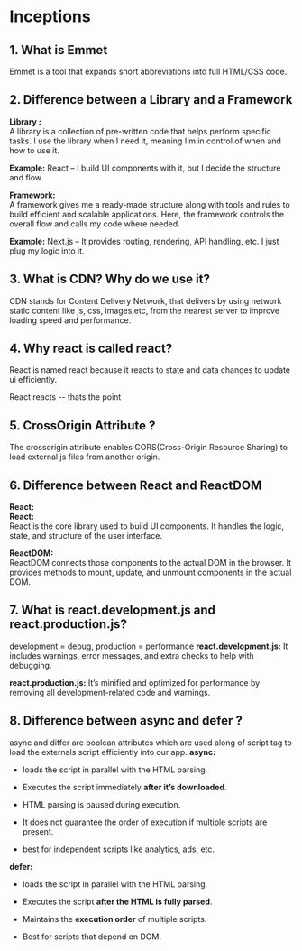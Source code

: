 # Inceptions

## 1. What is Emmet
Emmet is a tool that expands short abbreviations into full HTML/CSS code.

## 2. Difference between a Library and a Framework

**Library :**  
A library is a collection of pre-written code that helps perform specific tasks. I use the library when I need it, meaning I’m in control of when and how to use it.

**Example:** React – I build UI components with it, but I decide the structure and flow.

**Framework:**  
A framework gives me a ready-made structure along with tools and rules to build efficient and scalable applications. Here, the framework controls the overall flow and calls my code where needed. 

**Example:** Next.js – It provides routing, rendering, API handling, etc. I just plug my logic into it.



## 3. What is CDN? Why do we use it?
CDN stands for Content Delivery Network, that delivers by using network static content like js, css, images,etc, from the nearest server to improve loading speed and performance.

## 4. Why react is called react?
React is named react because it reacts to state and data changes to update ui efficiently.

React reacts -- thats the point

## 5. CrossOrigin Attribute ?
The crossorigin attribute enables CORS(Cross-Origin Resource Sharing) to load external js files from another origin.

## 6. Difference between React and ReactDOM
**React:**  
**React:**  
React is the core library used to build UI components. It handles the logic, state, and structure of the user interface.

**ReactDOM:**  
ReactDOM connects those components to the actual DOM in the browser. It provides methods to mount, update, and unmount components in the actual DOM.

## 7. What is react.development.js and react.production.js?
development = debug, production = performance
**react.development.js:**
 It includes warnings, error messages, and extra checks to help with debugging.

**react.production.js:**
It’s minified and optimized for performance by removing all development-related code and warnings.


## 8. Difference between async and defer ?
async and differ are boolean attributes which are used along of script tag to load the externals script efficiently into our app.
**async:** 
- loads the script in parallel with the HTML parsing.
- Executes the script immediately **after it’s downloaded**.
- HTML parsing is paused during execution.  
 - It does not guarantee the order of execution if multiple scripts are present.

- best for independent scripts like analytics, ads, etc.

**defer:**
- loads the script in parallel with the HTML parsing.
- Executes the script **after the HTML is fully parsed**.

- Maintains the **execution order** of multiple scripts.

- Best for scripts that depend on DOM.